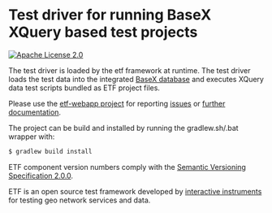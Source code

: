 # Test driver for running BaseX XQuery based test projects

[![Apache License 2.0](https://img.shields.io/badge/license-Apache%202.0-blue.svg)](http://www.apache.org/licenses/LICENSE-2.0.html)

The test driver is loaded by the etf framework at runtime. The test driver
loads the test data into the integrated [BaseX database](http://basex.org/) and
executes XQuery data test scripts bundled as ETF project files.

Please use the [etf-webapp project](https://github.com/interactive-instruments/etf-webapp) for
reporting [issues](https://github.com/interactive-instruments/etf-webapp/issues) or
[further documentation](https://github.com/interactive-instruments/etf-webapp/wiki).

The project can be build and installed by running the gradlew.sh/.bat wrapper with:
```gradle
$ gradlew build install
```

ETF component version numbers comply with the  [Semantic Versioning Specification 2.0.0](http://semver.org/spec/v2.0.0.html).

ETF is an open source test framework developed by [interactive instruments](http://www.interactive-instruments.de/en) for testing geo network services and data.
